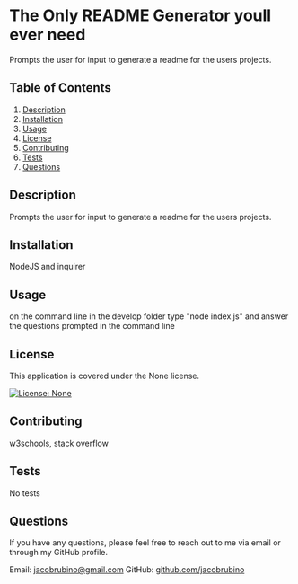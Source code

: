 
# The Only README Generator youll ever need

Prompts the user for input to generate a readme for the users projects.

## Table of Contents
1. [Description](#description)
2. [Installation](#installation)
3. [Usage](#usage)
4. [License](#license)
5. [Contributing](#contributing)
6. [Tests](#tests)
7. [Questions](#questions)

<a name="description"></a>
## Description
Prompts the user for input to generate a readme for the users projects.

<a name="installation"></a>
## Installation
NodeJS and inquirer

<a name="usage"></a>
## Usage
on the command line in the develop folder type "node index.js" and answer the questions prompted in the command line

<a name="license"></a>
## License
This application is covered under the None license.

[![License: None](https://img.shields.io/badge/License-None-blueviolet.svg)](https://opensource.org/licenses/None)

<a name="contributing"></a>
## Contributing
w3schools, stack overflow

<a name="tests"></a>
## Tests
No tests

<a name="questions"></a>
## Questions
If you have any questions, please feel free to reach out to me via email or through my GitHub profile.

Email: jacobrubino@gmail.com
GitHub: [github.com/jacobrubino](https://github.com/jacobrubino)
